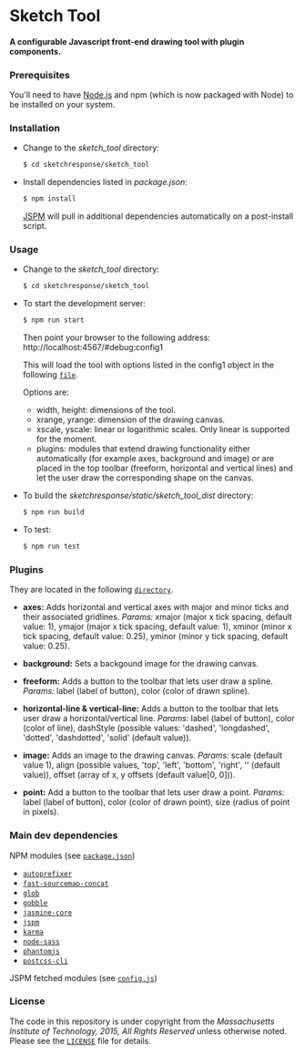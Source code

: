 # Sketch Tool
#### A configurable Javascript front-end drawing tool with plugin components.


### Prerequisites

You'll need to have [Node.js](http://nodejs.org) and npm (which is now packaged with Node) to be installed on your system.


### Installation

* Change to the *sketch_tool* directory:

  ```sh
  $ cd sketchresponse/sketch_tool
  ```

* Install dependencies listed in *package.json*:

  ```sh
  $ npm install
  ```
  [JSPM](http://jspm.io) will pull in additional dependencies automatically on a post-install script.


### Usage

* Change to the *sketch_tool* directory:

  ```sh
  $ cd sketchresponse/sketch_tool
  ```

* To start the development server:

  ```sh
  $ npm run start
  ```
  Then point your browser to the following address: http://localhost:4567/#debug:config1

  This will load the tool with options listed in the config1 object in the following [`file`](https://github.com/SketchResponse/sketchresponse/blob/master/sketch_tool/html/debugConfigs.js).

  Options are:
  * width, height: dimensions of the tool.
  * xrange, yrange: dimension of the drawing canvas.
  * xscale, yscale: linear or logarithmic scales. Only linear is supported for the moment.
  * plugins: modules that extend drawing functionality either automatically (for example axes, background and image) or are placed in the top toolbar (freeform, horizontal and vertical lines) and let the user draw the corresponding shape on the canvas.


* To build the *sketchresponse/static/sketch_tool_dist* directory:

  ```sh
  $ npm run build
  ```

* To test:

  ```sh
  $ npm run test
  ```

### Plugins
They are located in the following [`directory`](https://github.com/SketchResponse/sketchresponse/tree/master/sketch_tool/lib/plugins/).
* **axes:**
  Adds horizontal and vertical axes with major and minor ticks and their associated gridlines. *Params:* xmajor (major x tick spacing, default value: 1), ymajor (major x tick spacing, default value: 1), xminor (minor x tick spacing, default value: 0.25), yminor (minor y tick spacing, default value: 0.25).

* **background:**
  Sets a backgound image for the drawing canvas.

* **freeform:**
  Adds a button to the toolbar that lets user draw a spline. *Params:* label (label of button), color (color of drawn spline).

* **horizontal-line & vertical-line:**
  Adds a button to the toolbar that lets user draw a horizontal/vertical line. *Params:* label (label of button), color (color of line), dashStyle (possible values: 'dashed', 'longdashed', 'dotted', 'dashdotted', 'solid' (default value)).

* **image:**
  Adds an image to the drawing canvas. *Params:* scale (default value 1), align (possible values, 'top', 'left', 'bottom', 'right', '' (default value)), offset (array of x, y offsets (default value[0, 0])).

* **point:**
  Add a button to the toolbar that lets user draw a point. *Params:* label (label of button), color (color of drawn point), size (radius of point in pixels).


### Main dev dependencies

NPM modules (see [`package.json`](https://github.com/SketchResponse/sketchresponse/blob/master/sketch_tool/package.json))
* [`autoprefixer`](https://www.npmjs.com/package/autoprefixer)
* [`fast-sourcemap-concat`](https://www.npmjs.com/package/fast-sourcemap-concat)
* [`glob`](https://www.npmjs.com/package/glob)
* [`gobble`](https://www.npmjs.com/package/gobble)
* [`jasmine-core`](https://www.npmjs.com/package/jasmine-core)
* [`jspm`](https://www.npmjs.com/package/jspm)
* [`karma`](https://www.npmjs.com/package/karma)
* [`node-sass`](https://www.npmjs.com/package/node-sass)
* [`phantomjs`](https://www.npmjs.com/package/phantomjs)
* [`postcss-cli`](https://www.npmjs.com/package/postcss-cli)

JSPM fetched modules (see [`config.js`](https://github.com/SketchResponse/sketchresponse/blob/master/sketch_tool/config.js))

### License
The code in this repository is under copyright from the *Massachusetts Institute of Technology, 2015, All Rights Reserved* unless otherwise noted. Please see the [`LICENSE`](https://github.com/SketchResponse/sketchresponse/blob/master/sketch_tool/LICENSE) file for details.
